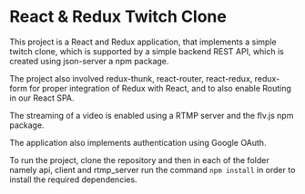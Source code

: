 # React & Redux Twitch Clone

This project is a React and Redux application, that implements a simple twitch clone, which is supported by a simple backend REST API, which is created using json-server a npm package. 

The project also involved redux-thunk, react-router, react-redux, redux-form for proper integration of Redux with React, and to also enable Routing in our React SPA.

The streaming of a video is enabled using a RTMP server and the flv.js npm package.

The application also implements authentication using Google OAuth.

To run the project, clone the repository and then in each of the folder namely api, client and rtmp_server run the command `npm install` in order to install the required dependencies.
